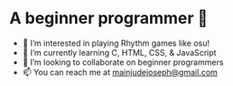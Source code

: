 

# A beginner programmer 👋
- 👀 I’m interested in playing Rhythm games like osu!
- 🌱 I’m currently learning C, HTML, CSS, & JavaScript
- 💞️ I’m looking to collaborate on beginner programmers
- 📫 You can reach me at mainjudejoseph@gmail.com 

<!---
Jaysum57/Jaysum57 is a ✨ special ✨ repository because its `README.md` (this file) appears on your GitHub profile.
You can click the Preview link to take a look at your changes.
--->
